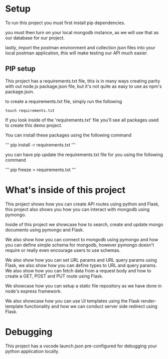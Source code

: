 # Setup

To run this project you must first install pip dependencies.

you must then turn on your local mongodb instance, as we will use that as our database for our project.

lastly, import the postman environment and collection json files into your local postman application, this will make testing our API much easier. 

## PIP setup

This project has a requirements.txt file, this is in many ways creating parity with out node.js package.json file, but it's not quite as easy to use as npm's package.json. 

to create a requirements.txt file, simply run the following

```
touch requirements.txt
```

If you look inside of the 'requirements.txt' file you'll see all packages used to create this demo project. 

You can install these packages using the following command

'''
pip install -r requirements.txt
'''

you can have pip update the requirements.txt file for you using the following command

'''
pip freeze > requirements.txt
'''

# What's inside of this project

This project shows how you can create API routes using python and Flask, this project also shows you how you can interact with mongodb using pymongo. 

Inside of this project we showcase how to search, create and update mongo documents using pymongo and Flask. 

We also show how you can connect to mongodb using pymongo and how you can define simple schema for mongodb, however pymongo doesn't require or really even encourage users to use schemas. 

We also show how you can set URL params and URL query params using Flask, we also show how you can define types to URL and query params. We also show how you can fetch data from a request body and how to create a GET, POST and PUT route using Flask. 

We showcase how you can setup a static file repository as we have done in node's express framework. 

We also showcase how you can use UI templates using the Flask render-template functionality and how we can conduct server side redirect using Flask. 

# Debugging

This project has a vscode launch.json pre-configured for debugging your python application locally.